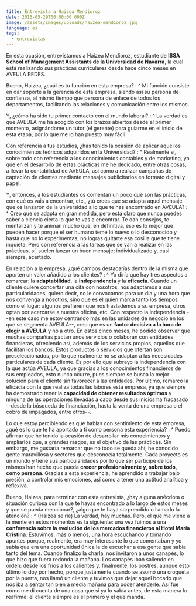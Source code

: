 ```yaml
---
title: Entrevista a Haizea Mendioroz
date: 2015-05-29T00:00:00.000Z
image: /assets/images/uploads/haizea-mendioroz.jpg
language: es
tags:
  - entrevistas
---
```


En esta ocasión, entrevistamos a Haizea Mendioroz, estudiante de **ISSA School of Management Assistants de la Universidad de Navarra**, la cual está realizando sus prácticas curriculares desde hace cinco meses en AVEULA REDES.

Bueno, Haizea, ¿cuál es tu función en esta empresa?
: ^
  Mi función consiste en dar soporte a la gerencia de esta empresa, siendo así su persona de confianza, al mismo tiempo que persona de enlace de todos los departamentos, facilitando las relaciones y comunicación entre los mismos.

Y, ¿cómo ha sido tu primer contacto con el mundo laboral?
: ^
  La verdad es que AVEULA me ha acogido con los brazos abiertos desde el primer momento, asignándome un tutor (el gerente) para guiarme en el inicio de esta etapa, por lo que me lo han puesto muy fácil.

Con referencia a tus estudios, ¿has tenido la ocasión de aplicar aquellos conocimientos teóricos adquiridos en la Universidad?
: ^
  Realmente sí, sobre todo con referencia a los conocimientos contables y de marketing, ya que en el desarrollo de estas prácticas me he dedicado, entre otras cosas, a llevar la contabilidad de AVEULA, así como a realizar campañas de captación de clientes mediante mensajes publicitarios en formato digital y papel.

Y, entonces, a los estudiantes os comentan un poco qué son las prácticas, con qué os vais a encontrar, etc., ¿tú crees que se adapta aquel mensaje que os lanzaron de la universidad a lo que te has encontrado en AVEULA?
: ^
  Creo que se adapta en gran medida, pero está claro que nunca puedes saber a ciencia cierta lo que te vas a encontrar. Te dan consejos, te mentalizan y te animan mucho que, en definitiva, eso es lo mejor que pueden hacer porque el ser humano teme lo nuevo o lo desconocido y hasta que no lo experimentas, no logras quitarte esa cosilla que te tiene inquieta. Pero con referencia a las tareas que se van a realizar en las prácticas, sí, suelen lanzar un buen mensaje;  individualizado y, casi siempre, acertado.

En relación a la empresa, ¿qué campos destacarías dentro de la misma que aporten un valor añadido a los clientes?
: ^
  Yo diría que hay tres aspectos a remarcar: la **adaptabilidad**, la **independencia** y la **eficacia**. Cuando un cliente quiere concertar una cita con nosotros, nos adaptamos a sus particularidades, quiero decir,  no le convocamos para un día y una hora que nos convenga a nosotros, sino que es él quien marca tanto los tiempos como el lugar: algunos prefieren que nos traslademos a su empresa, otros optan por acercarse a nuestra oficina, etc. Con respecto la independencia --en este caso me estoy centrando más en las unidades de negocio en los que se segmenta AVEULA--, creo que es un **factor decisivo a la hora de elegir a AVEULA** y no a otro. En estos cinco meses, he podido observar que muchas compañías pactan unos servicios o colaboran con entidades financieras, ofreciendo así, además de los servicios propios, aquellos que facilitan los bancos. Estos productos o servicios que ofertan son preseleccionados, por lo que realmente no se adaptan a las necesidades particulares de cada cliente. Es por ello que subrayo la independencia con la que actúa AVEULA, ya que gracias a los conocimientos financieros de sus empleados, esto nunca ocurre, pues siempre se busca la mejor solución para el cliente sin favorecer a las entidades. Por último, remarco la eficacia con la que realiza todas las labores esta empresa, ya que siempre ha demostrado tener la **capacidad de obtener resultados óptimos** y ninguna de las operaciones llevadas a cabo desde sus inicios ha fracasado --desde la búsqueda de financiación, hasta la venta de una empresa  o el cobro de impagados, entre otros--.

Lo que estoy percibiendo es que hablas con sentimiento de esta empresa, ¿qué es lo que te ha aportado a ti como persona esta experiencia?
: ^
  Puedo afirmar que he tenido la ocasión de desarrollar mis conocimientos y ampliarlos que, a grandes rasgos, es el objetivo de las prácticas. Sin embargo, me gustaría remarcar que no todo se queda ahí; he conocido gente maravillosa y sectores que desconocía totalmente. Cada proyecto es un mundo y tiene sus particularidades por lo que ser partícipe de los mismos han hecho que pueda **crecer profesionalmente y, sobre todo, como persona**. Gracias a esta experiencia, he aprendido a trabajar bajo presión, a controlar mis emociones, así como a tener una actitud analítica y reflexiva.

Bueno, Haizea, para terminar con esta entrevista, ¿hay alguna anécdota o situación curiosa con la que te hayas encontrado a lo largo de estos meses y que se pueda mencionar?, ¿algo que te haya sorprendido o llamado la atención?
: ^
  (Haizea se ríe) La verdad, hay muchas. Pero, el que me viene a la mente en estos momentos es la siguiente: una vez fuimos a una **conferencia sobre la evolución de los mercados financieros al Hotel María Cristina**. Estuvimos, más o menos, una hora escuchando y tomando apuntes porque, realmente, era muy interesante lo que comentaban y yo sabía que era una oportunidad única la de escuchar a esa gente que sabía tanto del tema. Cuando finalizó la charla, nos invitaron a unos canapés, lo que hizo que fuera redonda la mañana. Los canapés iban saliendo en orden: desde los fríos a los calientes y, finalmente, los postres, aunque esto último lo doy por hecho, porque justamente cuando se asomó una croqueta por la puerta, nos llamó un cliente y tuvimos que dejar aquel bocado que nos iba a sentar tan bien a media mañana para poder atenderle. Así fue cómo me di cuenta de una cosa que si ya lo sabía antes, de esta manera lo reafirmé: el cliente siempre es el primero y el que manda.
